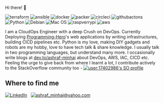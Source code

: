 Hi there! 👋

![terraform](https://img.shields.io/badge/Terraform-grey?style=flat-square&logo=terraform&logoColor=violet)
![ansible](https://img.shields.io/badge/Ansible-black?style=flat-square&logo=ansible&logoColor=white)
![docker](https://img.shields.io/badge/Docker-0CC1F3?style=flat-square&logo=docker&logoColor=white)
![packer](https://img.shields.io/badge/Packer-skyblue?style=flat-square&logo=packer&logoColor=blue)
![circleci](https://img.shields.io/badge/CircleCI-black?style=flat-square&logo=circleci&logoColor=white)
![githubactons](https://img.shields.io/badge/GitHub%20Actions-skyblue?style=flat-square&logo=githubactions&logoColor=navyblue)
![Python](https://img.shields.io/badge/Python-3776AB?style=flat-square&logo=python&logoColor=white)
![Debian](https://img.shields.io/badge/Debian-A81D33?style=flat-square&logo=debian&logoColor=white)
![Mac OS](https://img.shields.io/badge/macOS-000000?style=flat-square&logo=apple&logoColor=white)
![raspverrypi](https://img.shields.io/badge/Raspberrypi-6CC04A?style=flat-square&logo=raspberrypi&logoColor=C51A4A)
![aws](https://img.shields.io/badge/AWS-black?style=flat-square&logo=amazon&logoColor=orange)

I am a CloudOps Engineer with a deep Crush on DevOps. Currently Deploying [Programming-Hero](https://www.programming-hero.com/)'s web applications by writing infrastructures, building CICD pipelines etc. Python is my love, making DIY gadgets and robots are my hobby, love to have tech talk & share knowledge. I usually talk in two programming languages, but understand many more.
I occasionally write blogs at [dev.to/ashraf-minhaj](https://dev.to/ashraf-minhaj/) about DevOps, AWS, IAC, CICD etc. 
Feeling the urge to give back from where I learnt a lot, I contribute actively to the StackOverflow community too -
[![user:17402986's SO profile](https://stackoverflow-readme-profile.johannchopin.fr/profile-small/17402986?theme=dark)](https://stackoverflow.com/users/17402986/ashraf-minhaj) 

## Where to find me
<a href="https://www.linkedin.com/in/ashraf-minhaj/"><img alt="LinkedIn" src="https://img.shields.io/badge/linkedin%20-%230077B5.svg?&style=flat&logo=linkedin&logoColor=white"/></a> &nbsp; <a href="mailto: ashraf_minhaj@yahoo.com"><img alt="ashraf_minhaj@yahoo.com" src="https://img.shields.io/badge/-Email-yellow" /></a> &nbsp;
